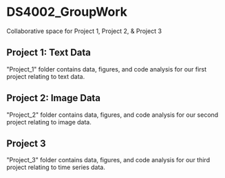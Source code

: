 # DS4002_GroupWork
Collaborative space for Project 1, Project 2, &amp; Project 3

## Project 1: Text Data

"Project_1" folder contains data, figures, and code analysis for our first project relating to text data.

## Project 2: Image Data

"Project_2" folder contains data, figures, and code analysis for our second project relating to image data.

## Project 3

"Project_3" folder contains data, figures, and code analysis for our third project relating to time series data.
